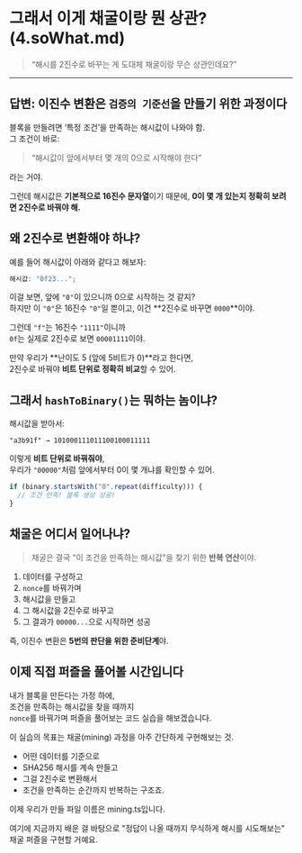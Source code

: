 # 그래서 이게 채굴이랑 뭔 상관? (4.soWhat.md)

> “해시를 2진수로 바꾸는 게 도대체 채굴이랑 무슨 상관인데요?”

---

## 답변: 이진수 변환은 `검증의 기준선`을 만들기 위한 과정이다

블록을 만들려면 ‘특정 조건’을 만족하는 해시값이 나와야 함.  
그 조건이 바로:

> “해시값이 앞에서부터 몇 개의 0으로 시작해야 한다”

라는 거야.

그런데 해시값은 **기본적으로 16진수 문자열**이기 때문에, **0이 몇 개 있는지 정확히 보려면 2진수로 바꿔야 해.**

## 왜 2진수로 변환해야 하냐?

예를 들어 해시값이 아래와 같다고 해보자:

```ts
해시값: "0f23...";
```

이걸 보면, 앞에 `"0"`이 있으니까 0으로 시작하는 것 같지?  
하지만 이 `"0"`은 16진수 `"0"`일 뿐이고, 이건 **2진수로 바꾸면 `0000`**이야.

그런데 `"f"`는 16진수 `"1111"`이니까  
`0f`는 실제로 2진수로 보면 `00001111`이야.

만약 우리가 **난이도 5 (앞에 5비트가 0)**라고 한다면,  
2진수로 바꿔야 **비트 단위로 정확히 비교**할 수 있어.

## 그래서 `hashToBinary()`는 뭐하는 놈이냐?

해시값을 받아서:

```
"a3b91f" → 101000111011100100011111
```

이렇게 **비트 단위로 바꿔줘야**,  
우리가 `"00000"`처럼 앞에서부터 0이 몇 개냐를 확인할 수 있어.

```ts
if (binary.startsWith("0".repeat(difficulty))) {
  // 조건 만족! 블록 생성 성공!
}
```

## 채굴은 어디서 일어나냐?

> 채굴은 결국 "이 조건을 만족하는 해시값"을 찾기 위한 **반복 연산**이야.

1. 데이터를 구성하고
2. `nonce`를 바꿔가며
3. 해시값을 만들고
4. 그 해시값을 2진수로 바꾸고
5. 그 결과가 `00000...`으로 시작하면 성공

즉, 이진수 변환은 **5번의 판단을 위한 준비단계**야.

## 이제 직접 퍼즐을 풀어볼 시간입니다

내가 블록을 만든다는 가정 하에,  
조건을 만족하는 해시값을 찾을 때까지  
`nonce`를 바꿔가며 퍼즐을 풀어보는 코드 실습을 해보겠습니다.

이 실습의 목표는 채굴(mining) 과정을 아주 간단하게 구현해보는 것.

- 어떤 데이터를 기준으로
- SHA256 해시를 계속 만들고
- 그걸 2진수로 변환해서
- 조건을 만족하는 순간까지 반복하는 구조죠.

이제 우리가 만들 파일 이름은 mining.ts입니다.

여기에 지금까지 배운 걸 바탕으로
"정답이 나올 때까지 무식하게 해시를 시도해보는" 채굴 퍼즐을 구현할 거예요.
